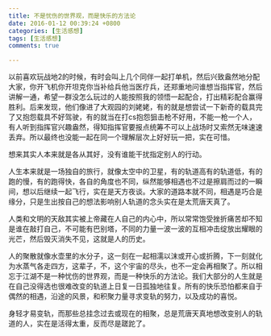 ```yaml
---
title: 不是忧伤的世界观，而是快乐的方法论
date: 2016-01-12 00:39:24 +0800
categories: [生活感想]
tags: [生活感想] 
comments: true

---
```



以前喜欢玩战地2的时候，有时会叫上几个同伴一起打单机，然后兴致盎然地分配大家，你开飞机你开坦克你当补给兵他当医疗兵，还郑重地问谁想当指挥官，然后讲解一通，希望一群没怎么玩过的人能按照我的领悟一起配合，打出精彩配合赢得胜利。后来发现，他们像进了大观园的刘姥姥，有的就是想尝试一下新奇的载具完了又抱怨载具不好驾驶，有的就当在打cs抱怨狙击枪不好用，不能一枪一个人，有人听到指挥官兴趣盎然，得知指挥官要报点统筹不可以上战场时又索然无味速速丢弃。所以最终也没能一起在同一个理解层次上好好玩一把，实在可惜。

想来其实人本来就是各从其好，没有谁能干扰指定别人的行动。

人生本来就是一场独自的旅行，就像太空中的卫星，有的轨道高有的轨道低，有的跑的慢，有的跑得快，各自的角度也不同，纵然能够相遇也不过是擦肩而过的一瞬间，想以后继续一起飞行，实在是天方夜谈。大家的道路本就不同，相遇是巧合是缘分，只是生出按自己的想法影响别人轨道的念头实在是太荒唐天真了。

人类和文明的天敌其实被上帝藏在人自己的内心中，所以常常饱受挫折痛苦却不知是谁在敲打自己，不可能有巴别塔，不同的力量一波一波的互相冲击绽放出耀眼的光芒，然后毁灭消失不见，这就是人的历史。

人的聚散就像水壶里的水分子，这一刻在一起相濡以沫或开心或折腾，下一刻就化为水蒸气各走四方，这辈子，不，这个宇宙的尽头，也不一定会再相聚了。所以相忘于江湖不是一种忧伤的世界观，而是一种快乐的方法论。我们大部分的人生就是在自己没得选也很难改变的轨道上日复一日孤独地往复。所有的快乐恐怕都来自于偶然的相遇，沿途的风景，和积聚力量寻求变轨的努力，以及成功的喜悦。

身轻才易变轨，而那些总挂念过去或现在的相聚，总是荒唐天真地想改变别人的轨道的人，实在是活得太重，反而尽是蹉跎了。